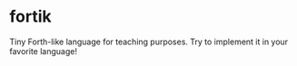 # fortik

Tiny Forth-like language for teaching purposes.
Try to implement it in your favorite language!
